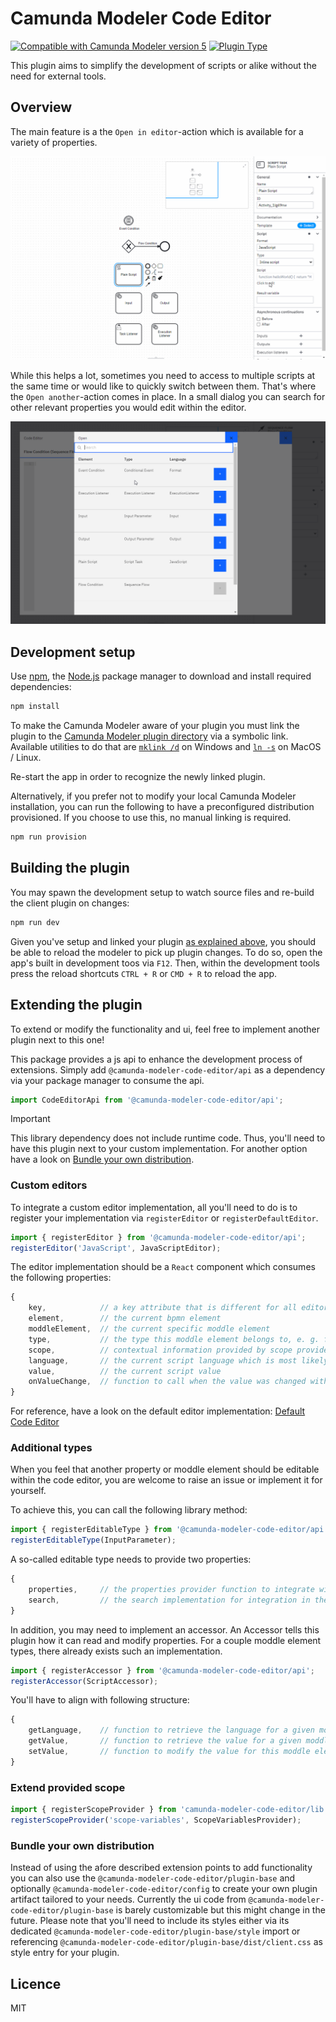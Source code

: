 # Camunda Modeler Code Editor

[![Compatible with Camunda Modeler version 5](https://img.shields.io/badge/Modeler_Version-5.38.0+-blue.svg)](#) [![Plugin Type](https://img.shields.io/badge/Plugin_Type-BPMN-orange.svg)](#)

This plugin aims to simplify the development of scripts or alike without the need for external tools.

## Overview

The main feature is a the `Open in editor`-action which is available for a variety of properties.

![](./img/camunda-modeler-code-editor.gif)

While this helps a lot, sometimes you need to access to multiple scripts at the same time or would like to quickly switch between them. That's where the `Open another`-action comes in place. In a small dialog you can search for other relevant properties you would edit within the editor.

![](./img/camunda-modeler-code-editor-search.gif)

## Development setup

Use [npm](https://www.npmjs.com/), the [Node.js](https://nodejs.org/en/) package manager to download and install required dependencies:

```sh
npm install
```

To make the Camunda Modeler aware of your plugin you must link the plugin to the [Camunda Modeler plugin directory](https://github.com/camunda/camunda-modeler/tree/develop/docs/plugins#plugging-into-the-camunda-modeler) via a symbolic link.
Available utilities to do that are [`mklink /d`](https://docs.microsoft.com/en-us/windows-server/administration/windows-commands/mklink) on Windows and [`ln -s`](https://linux.die.net/man/1/ln) on MacOS / Linux.

Re-start the app in order to recognize the newly linked plugin.

Alternatively, if you prefer not to modify your local Camunda Modeler installation, you can run the following to have a preconfigured distribution provisioned. If you choose to use this, no manual linking is required.

```sh
npm run provision
```

## Building the plugin

You may spawn the development setup to watch source files and re-build the client plugin on changes:

```sh
npm run dev
```

Given you've setup and linked your plugin [as explained above](#development-setup), you should be able to reload the modeler to pick up plugin changes. To do so, open the app's built in development toos via `F12`. Then, within the development tools press the reload shortcuts `CTRL + R` or `CMD + R` to reload the app.

## Extending the plugin

To extend or modify the functionality and ui, feel free to implement another plugin next to this one!

This package provides a js api to enhance the development process of extensions. Simply add `@camunda-modeler-code-editor/api` as a dependency via your package manager to consume the api.

```js
import CodeEditorApi from '@camunda-modeler-code-editor/api';
```

> [!IMPORTANT]
> This library dependency does not include runtime code. Thus, you'll need to have this plugin next to your custom implementation. For another option have a look on [Bundle your own distribution](#bundle-your-own-distribution).

### Custom editors

To integrate a custom editor implementation, all you'll need to do is to register your implementation via `registerEditor` or `registerDefaultEditor`.

```js
import { registerEditor } from '@camunda-modeler-code-editor/api';
registerEditor('JavaScript', JavaScriptEditor);
```

The editor implementation should be a `React` component which consumes the following properties:

```js
{
    key,            // a key attribute that is different for all editor instances, e. g. for ace editors you'll need to provide unique names
    element,        // the current bpmn element
    moddleElement,  // the current specific moddle element
    type,           // the type this moddle element belongs to, e. g. for scripts it can be an execution listener or a task listener
    scope,          // contextual information provided by scope providers implementation, could contain available variables for example
    language,       // the current script language which is most likely only important for editors that support multiple
    value,          // the current script value
    onValueChange,  // function to call when the value was changed within the editor
}
```

For reference, have a look on the default editor implementation: [Default Code Editor](./client/components/DefaultCodeEditor.js)

### Additional types

When you feel that another property or moddle element should be editable within the code editor, you are welcome to raise an issue or implement it for yourself.

To achieve this, you can call the following library method:

```js
import { registerEditableType } from '@camunda-modeler-code-editor/api';
registerEditableType(InputParameter);
```

A so-called editable type needs to provide two properties:

```js
{
    properties,     // the properties provider function to integrate with the properties panel
    search,         // the search implementation for integration in the open dialog
}
```

In addition, you may need to implement an accessor. An Accessor tells this plugin how it can read and modify properties. For a couple moddle element types, there already exists such an implementation.

```js
import { registerAccessor } from '@camunda-modeler-code-editor/api';
registerAccessor(ScriptAccessor);
```

You'll have to align with following structure:

```js
{
    getLanguage,    // function to retrieve the language for a given moddle element
    getValue,       // function to retrieve the value for a given moddle element
    setValue,       // function to modify the value for this moddle element
}
```

### Extend provided scope

```js
import { registerScopeProvider } from 'camunda-modeler-code-editor/lib';
registerScopeProvider('scope-variables', ScopeVariablesProvider);
```

### Bundle your own distribution

Instead of using the afore described extension points to add functionality you can also use the `@camunda-modeler-code-editor/plugin-base` and optionally `@camunda-modeler-code-editor/config` to create your own plugin artifact tailored to your needs. Currently the ui code from `@camunda-modeler-code-editor/plugin-base` is barely customizable but this might change in the future. Please note that you'll need to include its styles either via its dedicated `@camunda-modeler-code-editor/plugin-base/style` import or referencing `@camunda-modeler-code-editor/plugin-base/dist/client.css` as style entry for your plugin.

## Licence

MIT
